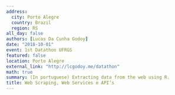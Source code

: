 ```yaml
---
address:
  city: Porto Alegre
  country: Brazil
  region: RS
all_day: false
authors: [Lucas Da Cunha Godoy]
date: "2018-10-01"
event: 1st Datathon UFRGS
featured: false
location: Porto Alegre
external_link: "http://lcgodoy.me/datathon"
math: true
summary: (In portuguese) Extracting data from the web using R.
title: Web Scraping, Web Services e API’s
---
```

